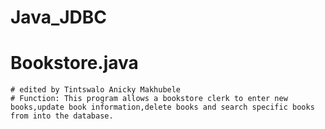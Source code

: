 # Java_JDBC

# Bookstore.java
	# edited by Tintswalo Anicky Makhubele
	# Function: This program allows a bookstore clerk to enter new books,update book information,delete books and search specific books from into the database.
